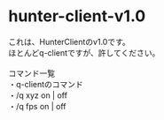 # hunter-client-v1.0

これは、HunterClientのv1.0です。<br>
ほとんどq-clientですが、許してください。<br><br>
コマンド一覧<br>
・q-clientのコマンド<br>
・/q xyz on | off<br>
・/q fps on | off<br>
